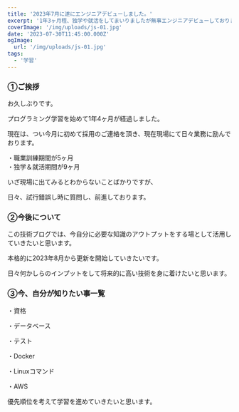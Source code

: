 ```yaml
---
title: '2023年7月に遂にエンジニアデビューしました。'
excerpt: '1年3ヶ月程、独学や就活をしてまいりましたが無事エンジニアデビューしております。'
coverImage: '/img/uploads/js-01.jpg'
date: '2023-07-30T11:45:00.000Z'
ogImage:
  url: '/img/uploads/js-01.jpg'
tags:
  - '学習'
---
```


### ①ご挨拶
お久しぶりです。  
  
プログラミング学習を始めて1年4ヶ月が経過しました。  
  
現在は、つい今月に初めて採用のご連絡を頂き、現在現場にて日々業務に励んでおります。  
  
・職業訓練期間が5ヶ月  
・独学＆就活期間が9ヶ月  
  
いざ現場に出てみるとわからないことばかりですが、  
  
日々、試行錯誤し時に質問し、前進しております。  

### ②今後について
この技術ブログでは、今自分に必要な知識のアウトプットをする場として活用していきたいと思います。  
  
本格的に2023年8月から更新を開始していきたいです。  
  
日々何かしらのインプットをして将来的に高い技術を身に着けたいと思います。  

### ③今、自分が知りたい事一覧
  
・資格  
  
・データベース  
  
・テスト  
  
・Docker  
  
・Linuxコマンド  
  
・AWS  
  
優先順位を考えて学習を進めていきたいと思います。


